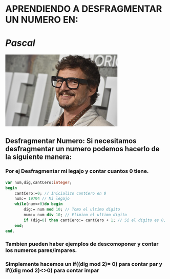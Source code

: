 # **APRENDIENDO A DESFRAGMENTAR UN NUMERO EN:**
# *Pascal*
<img src='./data/pascal.png' width='350' height='225'>

## Desfragmentar Numero: Si necesitamos desfragmentar un numero podemos hacerlo de la siguiente manera:
### Por ej Desfragmentar mi legajo y contar cuantos 0 tiene.
````pascal
var num,dig,cantCero:integer;
begin
    cantCero:=0; // Inicializo cantCero en 0
    num:= 19704 // Mi legajo
    while(num<>0)do begin
        dig:= num mod 10; // Tomo el ultimo digito
        num:= num div 10; // Elimino el ultimo digito
        if (dig=0) then cantCero:= cantCero + 1; // Si el digito es 0, incremento la variable contadora de ceros.
    end;
end.
````

### Tambien pueden haber ejemplos de descomoponer y contar los numeros pares/impares.
### Simplemente hacemos un if((dig mod 2)= 0) para contar par y if((dig mod 2)<>0) para contar impar